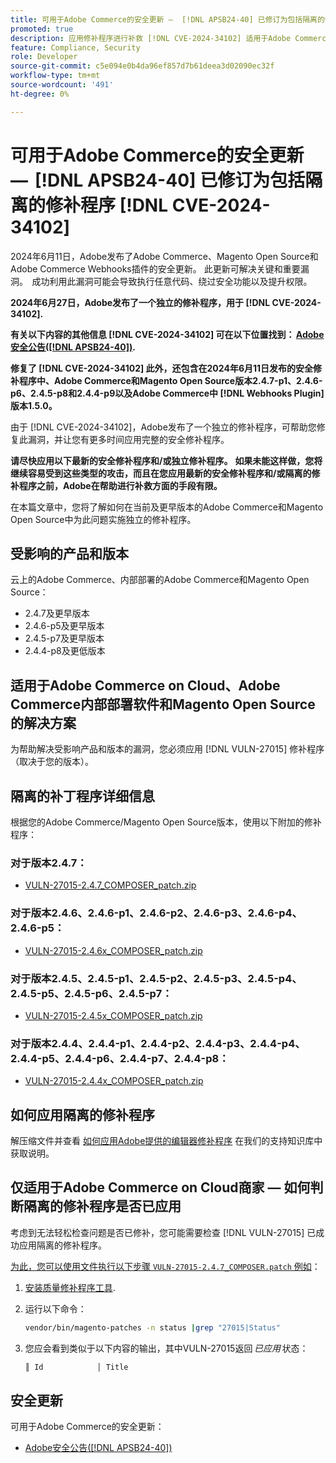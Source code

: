 ```yaml
---
title: 可用于Adobe Commerce的安全更新 —  [!DNL APSB24-40] 已修订为包括隔离的修补程序 [!DNL CVE-2024-34102]
promoted: true
description: 应用修补程序进行补救 [!DNL CVE-2024-34102] 适用于Adobe Commerce 2.4.4-p8、2.4.5-p7、2.4.6-p5、2.4.7及更早版本。
feature: Compliance, Security
role: Developer
source-git-commit: c5e094e0b4da96ef857d7b61deea3d02090ec32f
workflow-type: tm+mt
source-wordcount: '491'
ht-degree: 0%

---
```


# 可用于Adobe Commerce的安全更新 —  [!DNL APSB24-40] 已修订为包括隔离的修补程序 [!DNL CVE-2024-34102]

2024年6月11日，Adobe发布了Adobe Commerce、Magento Open Source和Adobe Commerce Webhooks插件的安全更新。 此更新可解决关键和重要漏洞。  成功利用此漏洞可能会导致执行任意代码、绕过安全功能以及提升权限。

**2024年6月27日，Adobe发布了一个独立的修补程序，用于 [!DNL CVE-2024-34102].**

**有关以下内容的其他信息 [!DNL CVE-2024-34102] 可在以下位置找到： [Adobe安全公告([!DNL APSB24-40])](https://helpx.adobe.com/security/products/magento/apsb24-40.html).**

**修复了 [!DNL CVE-2024-34102] 此外，还包含在2024年6月11日发布的安全修补程序中、Adobe Commerce和Magento Open Source版本2.4.7-p1、2.4.6-p6、2.4.5-p8和2.4.4-p9以及Adobe Commerce中 [!DNL Webhooks Plugin] 版本1.5.0。**

由于 [!DNL CVE-2024-34102]，Adobe发布了一个独立的修补程序，可帮助您修复此漏洞，并让您有更多时间应用完整的安全修补程序。

**请尽快应用以下最新的安全修补程序和/或独立修补程序。**
**如果未能这样做，您将继续容易受到这些类型的攻击，而且在您应用最新的安全修补程序和/或隔离的修补程序之前，Adobe在帮助进行补救方面的手段有限。**<br>

在本篇文章中，您将了解如何在当前及更早版本的Adobe Commerce和Magento Open Source中为此问题实施独立的修补程序。

## 受影响的产品和版本

云上的Adobe Commerce、内部部署的Adobe Commerce和Magento Open Source：

* 2.4.7及更早版本
* 2.4.6-p5及更早版本
* 2.4.5-p7及更早版本
* 2.4.4-p8及更低版本

## 适用于Adobe Commerce on Cloud、Adobe Commerce内部部署软件和Magento Open Source的解决方案

为帮助解决受影响产品和版本的漏洞，您必须应用 [!DNL VULN-27015] 修补程序（取决于您的版本）。

## 隔离的补丁程序详细信息

根据您的Adobe Commerce/Magento Open Source版本，使用以下附加的修补程序：

### 对于版本2.4.7：

* [VULN-27015-2.4.7_COMPOSER_patch.zip](assets/VULN-27015-2.4.7_COMPOSER_patch.zip)

### 对于版本2.4.6、2.4.6-p1、2.4.6-p2、2.4.6-p3、2.4.6-p4、2.4.6-p5：

* [VULN-27015-2.4.6x_COMPOSER_patch.zip](assets/VULN-27015-2.4.6x_COMPOSER_patch.zip)

### 对于版本2.4.5、2.4.5-p1、2.4.5-p2、2.4.5-p3、2.4.5-p4、2.4.5-p5、2.4.5-p6、2.4.5-p7：

* [VULN-27015-2.4.5x_COMPOSER_patch.zip](assets/VULN-27015-2.4.5x_COMPOSER_patch.zip)

### 对于版本2.4.4、2.4.4-p1、2.4.4-p2、2.4.4-p3、2.4.4-p4、2.4.4-p5、2.4.4-p6、2.4.4-p7、2.4.4-p8：

* [VULN-27015-2.4.4x_COMPOSER_patch.zip](assets/VULN-27015-2.4.4x_COMPOSER_patch.zip)


## 如何应用隔离的修补程序

解压缩文件并查看 [如何应用Adobe提供的编辑器修补程序](https://experienceleague.adobe.com/docs/commerce-knowledge-base/kb/how-to/how-to-apply-a-composer-patch-provided-by-magento.html) 在我们的支持知识库中获取说明。

## 仅适用于Adobe Commerce on Cloud商家 — 如何判断隔离的修补程序是否已应用

考虑到无法轻松检查问题是否已修补，您可能需要检查 [!DNL VULN-27015] 已成功应用隔离的修补程序。

<u>为此，您可以使用文件执行以下步骤 `VULN-27015-2.4.7_COMPOSER.patch` 例如</u>：

1. [安装质量修补程序工具](https://experienceleague.adobe.com/docs/commerce-operations/tools/quality-patches-tool/usage.html).
1. 运行以下命令：

   ```bash
   vendor/bin/magento-patches -n status |grep "27015|Status"
   ```

1. 您应会看到类似于以下内容的输出，其中VULN-27015返回 *已应用* 状态：

   ```bash
   ║ Id            │ Title                                                        │ Category        │ Origin                 │ Status      │ Details                                          ║ ║ N/A           │ ../m2-hotfixes/VULN-27015-2.4.7_COMPOSER_patch.patch      │ Other           │ Local                  │ Applied     │ Patch type: Custom                                
   ```

## 安全更新

可用于Adobe Commerce的安全更新：

* [Adobe安全公告([!DNL APSB24-40])](https://helpx.adobe.com/security/products/magento/apsb24-40.html)
